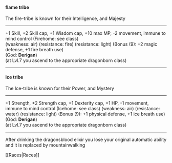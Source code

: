 #### flame tribe  
The fire-tribe is known for their Intelligence, and Majesty  

---

+1 Skill, +2 Skill cap, +1 Wisdom cap, +10 max MP, -2 movement, immune to mind control (Firehome: see class)  
(weakness: air) (resistance: fire) (resistance: light) (Bonus (9): +2 magic defense, +1 fire breath use)  
(God: __Derigan__)  
(at Lvl.7 you ascend to the appropriate dragonborn class)  

---

#### Ice tribe  
The Ice-tribe is known for their Power, and Mystery  

---

+1 Strength, +2 Strength cap, +1 Dexterity cap, +1 HP, -1 movement, immune to mind control (Icehome: see class) (weakness: air) (resistance: water) (resistance: light) (Bonus (9): +1 physical defense, +1 ice breath use)  
(God: __Derigan__)  
(at Lvl.7 you ascend to the appropriate dragonborn class)  

---

After drinking the dragonsblood elixir you lose your original automatic ability and it is replaced by mountainwalking  

[[Races|Races]]